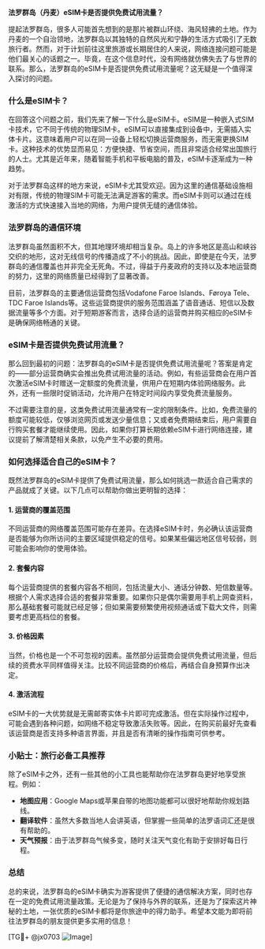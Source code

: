 **法罗群岛（丹麦）eSIM卡是否提供免费试用流量？**

提起法罗群岛，很多人可能首先想到的是那片被群山环绕、海风轻拂的土地。作为丹麦的一个自治领地，法罗群岛以其独特的自然风光和宁静的生活方式吸引了无数旅行者。然而，对于计划前往这里旅游或长期居住的人来说，网络连接问题可能是他们最关心的话题之一。毕竟，在这个信息时代，没有网络就仿佛失去了与世界的联系。那么，法罗群岛的eSIM卡是否提供免费试用流量呢？这无疑是一个值得深入探讨的问题。

### 什么是eSIM卡？

在回答这个问题之前，我们先来了解一下什么是eSIM卡。eSIM是一种嵌入式SIM卡技术，它不同于传统的物理SIM卡。eSIM可以直接集成到设备中，无需插入实体卡片。这意味着用户可以在同一设备上轻松切换运营商服务，而无需更换SIM卡。这种技术的优势显而易见：方便快捷、节省空间，而且非常适合经常出国旅行的人士。尤其是近年来，随着智能手机和平板电脑的普及，eSIM卡逐渐成为一种趋势。

对于法罗群岛这样的地方来说，eSIM卡尤其受欢迎。因为这里的通信基础设施相对有限，传统的物理SIM卡可能无法满足游客的需求。而eSIM卡则可以通过在线激活的方式快速接入当地的网络，为用户提供无缝的通信体验。

### 法罗群岛的通信环境

法罗群岛虽然面积不大，但其地理环境却相当复杂。岛上的许多地区是高山和峡谷交织的地形，这对无线信号的传播造成了不小的挑战。因此，即使是在今天，法罗群岛的通信覆盖也并非完全无死角。不过，得益于丹麦政府的支持以及本地运营商的努力，这里的网络质量已经得到了显著改善。

目前，法罗群岛的主要通信运营商包括Vodafone Faroe Islands、Føroya Tele、TDC Faroe Islands等。这些运营商提供的服务范围涵盖了语音通话、短信以及数据流量等多个方面。对于短期游客而言，选择合适的运营商并购买相应的eSIM卡是确保网络畅通的关键。

### eSIM卡是否提供免费试用流量？

那么回到最初的问题：法罗群岛的eSIM卡是否提供免费试用流量呢？答案是肯定的——部分运营商确实会推出免费试用流量的活动。例如，有些运营商会在用户首次激活eSIM卡时赠送一定额度的免费流量，供用户在短期内体验网络服务。此外，还有一些限时促销活动，允许用户在特定时间段内享受免费流量服务。

不过需要注意的是，这类免费试用流量通常有一定的限制条件。比如，免费流量的额度可能较低，仅够浏览网页或发送少量信息；又或者免费期结束后，用户需要自行购买套餐才能继续使用。因此，如果你打算长期依赖eSIM卡进行网络连接，建议提前了解清楚相关条款，以免产生不必要的费用。

### 如何选择适合自己的eSIM卡？

既然法罗群岛的eSIM卡提供了免费试用流量，那么如何挑选一款适合自己需求的产品就成了关键。以下几点可以帮助你做出更明智的选择：

#### 1. **运营商的覆盖范围**
   不同运营商的网络覆盖范围可能存在差异。在选择eSIM卡时，务必确认该运营商是否能够为你所访问的主要区域提供稳定的信号。如果某些偏远地区信号较弱，则可能会影响你的使用体验。

#### 2. **套餐内容**
   每个运营商提供的套餐内容各不相同，包括流量大小、通话分钟数、短信数量等。根据个人需求选择合适的套餐非常重要。如果你只是偶尔需要用手机上网查资料，那么基础套餐可能就已经足够；但如果需要频繁使用视频通话或下载大文件，则需要考虑更高档位的套餐。

#### 3. **价格因素**
   当然，价格也是一个不可忽视的因素。虽然部分运营商会提供免费试用流量，但后续的资费水平同样值得关注。比较不同运营商的价格后，再结合自身预算作出决定。

#### 4. **激活流程**
   eSIM卡的一大优势就是无需邮寄实体卡片即可完成激活。但在实际操作过程中，可能会遇到各种问题，如网络不稳定导致激活失败等。因此，在购买前最好先查看该运营商是否支持多种语言界面，并且是否有清晰的操作指南可供参考。

### 小贴士：旅行必备工具推荐

除了eSIM卡之外，还有一些其他的小工具也能帮助你在法罗群岛更好地享受旅程。例如：
- **地图应用**：Google Maps或苹果自带的地图功能都可以很好地帮助你规划路线。
- **翻译软件**：虽然大多数当地人会讲英语，但掌握一些简单的法罗语词汇还是很有帮助的。
- **天气预报**：由于法罗群岛气候多变，随时关注天气变化有助于安排好每日行程。

### 总结

总的来说，法罗群岛的eSIM卡确实为游客提供了便捷的通信解决方案，同时也存在一定的免费试用流量政策。无论是为了保持与外界的联系，还是为了探索这片神秘的土地，一张优质的eSIM卡都将是你旅途中的得力助手。希望本文能为即将前往法罗群岛的朋友提供更多实用的信息！

[TG💪+ @jx0703 ![Image](https://github.com/user-attachments/assets/dbca1d08-cadb-493c-b0ec-ad6f7a83f270)]